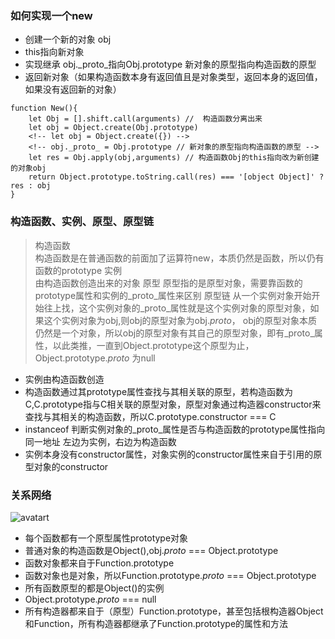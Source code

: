 ### 如何实现一个new
- 创建一个新的对象 obj
- this指向新对象
- 实现继承 obj._proto_指向Obj.prototype 新对象的原型指向构造函数的原型
- 返回新对象（如果构造函数本身有返回值且是对象类型，返回本身的返回值，如果没有返回新的对象）

```
function New(){
    let Obj = [].shift.call(arguments) //  构造函数分离出来
    let obj = Object.create(Obj.prototype)
    <!-- let obj = Object.create({}) -->
    <!-- obj._proto_ = Obj.prototype // 新对象的原型指向构造函数的原型 -->
    let res = Obj.apply(obj,arguments) // 构造函数Obj的this指向改为新创建的对象obj
    return Object.prototype.toString.call(res) === '[object Object]' ? res : obj
}
```

### 构造函数、实例、原型、原型链
> 构造函数  
构造函数是在普通函数的前面加了运算符new，本质仍然是函数，所以仍有函数的prototype
> 实例  
由构造函数创造出来的对象
> 原型
原型指的是原型对象，需要靠函数的prototype属性和实例的_proto_属性来区别
> 原型链
从一个实例对象开始开始往上找，这个实例对象的_proto_属性就是这个实例对象的原型对象，如果这个实例对象为obj,则obj的原型对象为obj._proto_，
obj的原型对象本质仍然是一个对象，所以obj的原型对象有其自己的原型对象，即有_proto_属性，以此类推，一直到Object.prototype这个原型为止，Object.prototype._proto_ 为null

- 实例由构造函数创造
- 构造函数通过其prototype属性查找与其相关联的原型，若构造函数为C,C.prototype指与C相关联的原型对象，原型对象通过构造器constructor来查找与其相关的构造函数，所以C.prototype.constructor === C
- instanceof 判断实例对象的_proto_属性是否与构造函数的prototype属性指向同一地址 左边为实例，右边为构造函数
- 实例本身没有constructor属性，对象实例的constructor属性来自于引用的原型对象的constructor

### 关系网络
![avatart](https://user-gold-cdn.xitu.io/2018/10/17/16682a6a4c88f259?imageslim)
- 每个函数都有一个原型属性prototype对象
- 普通对象的构造函数是Object(),obj._proto_ === Object.prototype
- 函数对象都来自于Function.prototype
- 函数对象也是对象，所以Function.prototype._proto_ === Object.prototype
- 所有函数原型的都是Object()的实例
- Object.prototype._proto_ === null
- 所有构造器都来自于（原型）Function.prototype，甚至包括根构造器Object和Function，所有构造器都继承了Function.prototype的属性和方法

